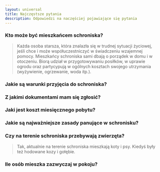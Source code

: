 ```yaml
---
layout: universal
title: Najczęstsze pytania
description: Odpowiedzi na naczęściej pojawiające się pytania
---
```


### Kto może być mieszkańcem schroniska?

> Każda osoba starsza, która znalazła się w trudnej sytuacji życiowej, jeśli chce i może współuczestniczyć w świadczeniu wzajemnej pomocy. Mieszkańcy schroniska sami dbają o porządek w domu i w otoczeniu. Biorą udział w przygotowywaniu posiłków, w uprawie ogrodu oraz partycypują w ogólnych kosztach swojego utrzymania (wyżywienie, ogrzewanie, woda itp.).

### Jakie są warunki przyjęcia do schroniska?

### Z jakimi dokumentami mam się zgłosić?

### Jaki jest koszt miesięcznego pobytu?

### Jakie są najważniejsze zasady panujące w schronisku?

### Czy na terenie schroniska przebywają zwierzęta?

> Tak, aktualnie na terenie schroniska mieszkają koty i psy. Kiedyś były też hodowane kozy i gołębie.

### Ile osób mieszka zazwyczaj w pokoju?
